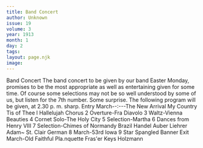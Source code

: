 ```yaml
---
title: Band Concert
author: Unknown
issue: 19
volume: 3
year: 1913
month: 1
day: 2
tags:
layout: page.njk
image:
---
```

Band Concert       The band concert to be given by our band Easter Monday, promises to be the most appropriate as well as entertaining given for some time. Of course some selections may not be so well understood by some of us, but listen for the 7th number. Some surprise.   The following program will be given, at 2.30 p. m. sharp.   Entry March--:---The New Arrival My Country Tis of Thee   l Hallelujah Chorus   2 Overture-Fra Diavolo   3 Waltz-Vienna Beauties   4 Cornet Solo-The Holy City   5 Selection-Martha   6 Dances from Henry VIII   7 Selection-Chimes of Normandy   Brazil   Handel Auber Liehrer   Adam~ St. Clair German   8 March-53rd Iowa   9 Star Spangled Banner   Exit March-Old Faithful   Pla.nquette Fras'er Keys   Holzmann




